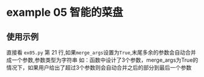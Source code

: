 # example 05 智能的菜盘

## 使用示例

直接看 `ex05.py` 第 21 行,如果`merge_args`设置为`True`,末尾多余的参数会自动合并成一个参数,参数类型为字符串
如：函数中设计了3个参数，merge_args为True的情况下，如果用户给出了超过3个参数则会自动合并之后的部分到最后一个参数

